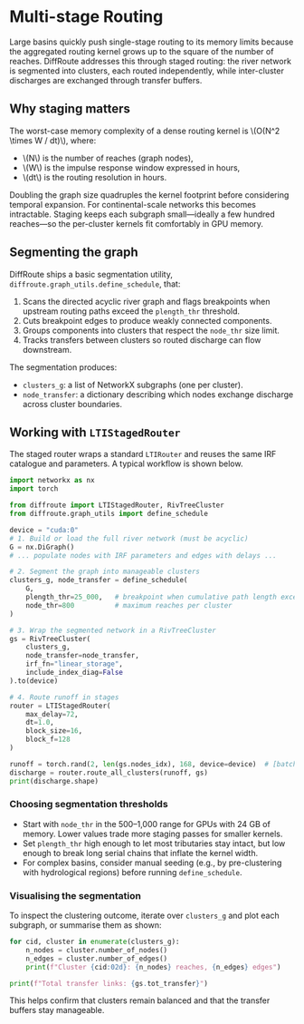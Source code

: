 # Multi-stage Routing

Large basins quickly push single-stage routing to its memory limits because the aggregated routing kernel grows up to the square of the number of reaches. 
DiffRoute addresses this through staged routing: the river network is segmented into clusters, each routed independently, while inter-cluster discharges are exchanged through transfer buffers.

## Why staging matters

The worst-case memory complexity of a dense routing kernel is \\(O(N^2 \\times W / dt)\\), where:
- \\(N\\) is the number of reaches (graph nodes),
- \\(W\\) is the impulse response window expressed in hours,
- \\(dt\\) is the routing resolution in hours.

Doubling the graph size quadruples the kernel footprint before considering temporal expansion. For continental-scale networks this becomes intractable. Staging keeps each subgraph small—ideally a few hundred reaches—so the per-cluster kernels fit comfortably in GPU memory.

## Segmenting the graph

DiffRoute ships a basic segmentation utility, `diffroute.graph_utils.define_schedule`, that:
1. Scans the directed acyclic river graph and flags breakpoints when upstream routing paths exceed the `plength_thr` threshold.
2. Cuts breakpoint edges to produce weakly connected components.
3. Groups components into clusters that respect the `node_thr` size limit.
4. Tracks transfers between clusters so routed discharge can flow downstream.

The segmentation produces:
- `clusters_g`: a list of NetworkX subgraphs (one per cluster).
- `node_transfer`: a dictionary describing which nodes exchange discharge across cluster boundaries.

## Working with `LTIStagedRouter`

The staged router wraps a standard `LTIRouter` and reuses the same IRF catalogue and parameters. A typical workflow is shown below.

```python
import networkx as nx
import torch

from diffroute import LTIStagedRouter, RivTreeCluster
from diffroute.graph_utils import define_schedule

device = "cuda:0"
# 1. Build or load the full river network (must be acyclic)
G = nx.DiGraph()
# ... populate nodes with IRF parameters and edges with delays ...

# 2. Segment the graph into manageable clusters
clusters_g, node_transfer = define_schedule(
    G,
    plength_thr=25_000,   # breakpoint when cumulative path length exceeds this
    node_thr=800          # maximum reaches per cluster
)

# 3. Wrap the segmented network in a RivTreeCluster
gs = RivTreeCluster(
    clusters_g,
    node_transfer=node_transfer,
    irf_fn="linear_storage",
    include_index_diag=False
).to(device)

# 4. Route runoff in stages
router = LTIStagedRouter(
    max_delay=72,
    dt=1.0,
    block_size=16,
    block_f=128
)

runoff = torch.rand(2, len(gs.nodes_idx), 168, device=device)  # [batch, reaches, time]
discharge = router.route_all_clusters(runoff, gs)
print(discharge.shape)
```

### Choosing segmentation thresholds

- Start with `node_thr` in the 500–1,000 range for GPUs with 24 GB of memory. Lower values trade more staging passes for smaller kernels.
- Set `plength_thr` high enough to let most tributaries stay intact, but low enough to break long serial chains that inflate the kernel width.
- For complex basins, consider manual seeding (e.g., by pre-clustering with hydrological regions) before running `define_schedule`.

### Visualising the segmentation

To inspect the clustering outcome, iterate over `clusters_g` and plot each subgraph, or summarise them as shown:

```python
for cid, cluster in enumerate(clusters_g):
    n_nodes = cluster.number_of_nodes()
    n_edges = cluster.number_of_edges()
    print(f"Cluster {cid:02d}: {n_nodes} reaches, {n_edges} edges")

print(f"Total transfer links: {gs.tot_transfer}")
```

This helps confirm that clusters remain balanced and that the transfer buffers stay manageable.
